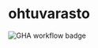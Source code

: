 # ohtuvarasto

![GHA workflow badge](https://github.com/sketal2/ohtuvarasto/workflows/CI/badge.svg)
